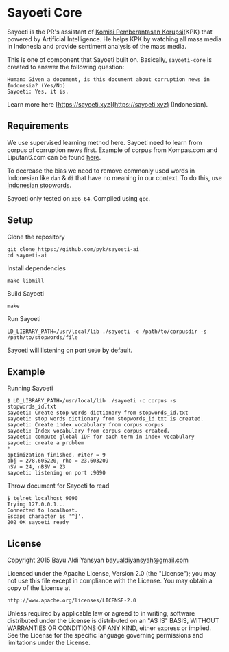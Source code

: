 # Sayoeti Core
Sayoeti is the PR's assistant of [Komisi Pemberantasan Korupsi][KPK](KPK) that 
powered by Artificial Intelligence. He helps KPK by watching all mass media in 
Indonesia and provide sentiment analysis of the mass media.

[KPK]: http://www.kpk.go.id/splash/

This is one of component that Sayoeti built on. Basically, `sayoeti-core` is 
created to answer the following question:

    Human: Given a document, is this document about corruption news in Indonesia? (Yes/No)
    Sayoeti: Yes, it is.

Learn more here [https://sayoeti.xyz](https://sayoeti.xyz) (Indonesian).

## Requirements
We use supervised learning method here. Sayoeti need to learn from corpus
of corruption news first. Example of corpus from Kompas.com and Liputan6.com
can be found [here][corpus].

To decrease the bias we need to remove commonly used words in Indonesian
like `dan` & `di` that have no meaning in our context. To do this, use
[Indonesian stopwords][sw].

Sayoeti only tested on `x86_64`. Compiled using `gcc`.

[corpus]: https://as 
[sw]: https://sites.google.com/site/kevinbouge/stopwords-lists

## Setup

Clone the repository

    git clone https://github.com/pyk/sayoeti-ai
    cd sayoeti-ai

Install dependencies

    make libmill

Build Sayoeti

    make

Run Sayoeti

    LD_LIBRARY_PATH=/usr/local/lib ./sayoeti -c /path/to/corpusdir -s /path/to/stopwords/file

Sayoeti will listening on port `9090` by default.

## Example
Running Sayoeti

    $ LD_LIBRARY_PATH=/usr/local/lib ./sayoeti -c corpus -s stopwords_id.txt 
    sayoeti: Create stop words dictionary from stopwords_id.txt
    sayoeti: stop words dictionary from stopwords_id.txt is created.
    sayoeti: Create index vocabulary from corpus corpus
    sayoeti: Index vocabulary from corpus corpus created.
    sayoeti: compute global IDF for each term in index vocabulary
    sayoeti: create a problem
    *
    optimization finished, #iter = 9
    obj = 278.605220, rho = 23.603209
    nSV = 24, nBSV = 23
    sayoeti: listening on port :9090

Throw document for Sayoeti to read

    $ telnet localhost 9090
    Trying 127.0.0.1...
    Connected to localhost.
    Escape character is '^]'.
    202 OK sayoeti ready

## License

Copyright 2015 Bayu Aldi Yansyah <bayualdiyansyah@gmail.com>

Licensed under the Apache License, Version 2.0 (the "License");
you may not use this file except in compliance with the License.
You may obtain a copy of the License at

    http://www.apache.org/licenses/LICENSE-2.0

Unless required by applicable law or agreed to in writing, software
distributed under the License is distributed on an "AS IS" BASIS,
WITHOUT WARRANTIES OR CONDITIONS OF ANY KIND, either express or implied.
See the License for the specific language governing permissions and
limitations under the License.